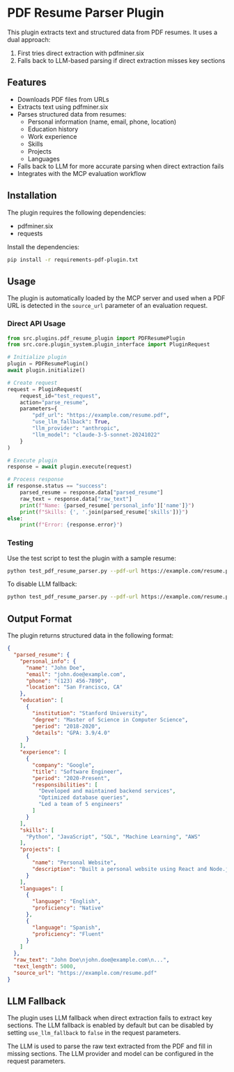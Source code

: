 # PDF Resume Parser Plugin

This plugin extracts text and structured data from PDF resumes. It uses a dual approach:
1. First tries direct extraction with pdfminer.six
2. Falls back to LLM-based parsing if direct extraction misses key sections

## Features

- Downloads PDF files from URLs
- Extracts text using pdfminer.six
- Parses structured data from resumes:
  - Personal information (name, email, phone, location)
  - Education history
  - Work experience
  - Skills
  - Projects
  - Languages
- Falls back to LLM for more accurate parsing when direct extraction fails
- Integrates with the MCP evaluation workflow

## Installation

The plugin requires the following dependencies:
- pdfminer.six
- requests

Install the dependencies:

```bash
pip install -r requirements-pdf-plugin.txt
```

## Usage

The plugin is automatically loaded by the MCP server and used when a PDF URL is detected in the `source_url` parameter of an evaluation request.

### Direct API Usage

```python
from src.plugins.pdf_resume_plugin import PDFResumePlugin
from src.core.plugin_system.plugin_interface import PluginRequest

# Initialize plugin
plugin = PDFResumePlugin()
await plugin.initialize()

# Create request
request = PluginRequest(
    request_id="test_request",
    action="parse_resume",
    parameters={
        "pdf_url": "https://example.com/resume.pdf",
        "use_llm_fallback": True,
        "llm_provider": "anthropic",
        "llm_model": "claude-3-5-sonnet-20241022"
    }
)

# Execute plugin
response = await plugin.execute(request)

# Process response
if response.status == "success":
    parsed_resume = response.data["parsed_resume"]
    raw_text = response.data["raw_text"]
    print(f"Name: {parsed_resume['personal_info']['name']}")
    print(f"Skills: {', '.join(parsed_resume['skills'])}")
else:
    print(f"Error: {response.error}")
```

### Testing

Use the test script to test the plugin with a sample resume:

```bash
python test_pdf_resume_parser.py --pdf-url https://example.com/resume.pdf
```

To disable LLM fallback:

```bash
python test_pdf_resume_parser.py --pdf-url https://example.com/resume.pdf --no-llm-fallback
```

## Output Format

The plugin returns structured data in the following format:

```json
{
  "parsed_resume": {
    "personal_info": {
      "name": "John Doe",
      "email": "john.doe@example.com",
      "phone": "(123) 456-7890",
      "location": "San Francisco, CA"
    },
    "education": [
      {
        "institution": "Stanford University",
        "degree": "Master of Science in Computer Science",
        "period": "2018-2020",
        "details": "GPA: 3.9/4.0"
      }
    ],
    "experience": [
      {
        "company": "Google",
        "title": "Software Engineer",
        "period": "2020-Present",
        "responsibilities": [
          "Developed and maintained backend services",
          "Optimized database queries",
          "Led a team of 5 engineers"
        ]
      }
    ],
    "skills": [
      "Python", "JavaScript", "SQL", "Machine Learning", "AWS"
    ],
    "projects": [
      {
        "name": "Personal Website",
        "description": "Built a personal website using React and Node.js"
      }
    ],
    "languages": [
      {
        "language": "English",
        "proficiency": "Native"
      },
      {
        "language": "Spanish",
        "proficiency": "Fluent"
      }
    ]
  },
  "raw_text": "John Doe\njohn.doe@example.com\n...",
  "text_length": 5000,
  "source_url": "https://example.com/resume.pdf"
}
```

## LLM Fallback

The plugin uses LLM fallback when direct extraction fails to extract key sections. The LLM fallback is enabled by default but can be disabled by setting `use_llm_fallback` to `false` in the request parameters.

The LLM is used to parse the raw text extracted from the PDF and fill in missing sections. The LLM provider and model can be configured in the request parameters.